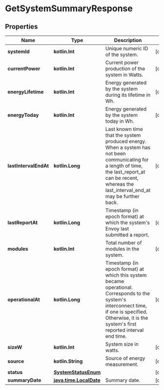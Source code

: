 
# GetSystemSummaryResponse

## Properties
Name | Type | Description | Notes
------------ | ------------- | ------------- | -------------
**systemId** | **kotlin.Int** | Unique numeric ID of the system. |  [optional]
**currentPower** | **kotlin.Int** | Current power production of the system in Watts. |  [optional]
**energyLifetime** | **kotlin.Int** | Energy generated by the system during its lifetime in Wh. |  [optional]
**energyToday** | **kotlin.Int** | Energy generated by the system today in Wh. |  [optional]
**lastIntervalEndAt** | **kotlin.Long** | Last known time that the system produced energy. When a system has not been communicating for a length of time, the last_report_at can be recent, whereas the last_interval_end_at may be further back. |  [optional]
**lastReportAt** | **kotlin.Long** | Timestamp (in epoch format) at which the system&#39;s Envoy last submitted a report. |  [optional]
**modules** | **kotlin.Int** | Total number of modules in the system. |  [optional]
**operationalAt** | **kotlin.Long** | Timestamp (in epoch format) at which this system became operational. Corresponds to the system&#39;s interconnect time, if one is specified. Otherwise, it is the system&#39;s first reported interval end time. |  [optional]
**sizeW** | **kotlin.Int** | System size in watts. |  [optional]
**source** | **kotlin.String** | Source of energy measurement. |  [optional]
**status** | [**SystemStatusEnum**](SystemStatusEnum.md) |  |  [optional]
**summaryDate** | [**java.time.LocalDate**](java.time.LocalDate.md) | Summary date. |  [optional]



